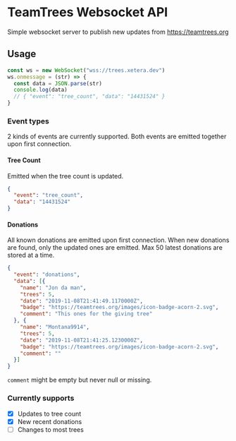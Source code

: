 # TeamTrees Websocket API

Simple websocket server to publish new updates from https://teamtrees.org

## Usage
```js
const ws = new WebSocket("wss://trees.xetera.dev")
ws.onmessage = (str) => {
  const data = JSON.parse(str)
  console.log(data)
  // { "event": "tree_count", "data": "14431524" }
}
```
### Event types

2 kinds of events are currently supported. Both events are emitted together upon first connection.

#### Tree Count

Emitted when the tree count is updated.

```json
{
  "event": "tree_count",
  "data": "14431524"
}
```

#### Donations

All known donations are emitted upon first connection. When new donations are found, only the updated ones are emitted.
Max 50 latest donations are stored at a time.

```json
{
  "event": "donations",
  "data": [{
    "name": "Jon da man",
    "trees": 5,
    "date": "2019-11-08T21:41:49.1170000Z",
    "badge": "https://teamtrees.org/images/icon-badge-acorn-2.svg",
    "comment": "This ones for the giving tree"
  }, {
    "name": "Montana9914",
    "trees": 5,
    "date": "2019-11-08T21:41:25.1230000Z",
    "badge": "https://teamtrees.org/images/icon-badge-acorn-2.svg",
    "comment": ""
  }]
}
```
`comment` might be empty but never null or missing.

### Currently supports
- [x] Updates to tree count
- [x] New recent donations
- [ ] Changes to most trees
